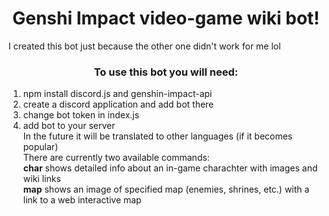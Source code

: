 <h1 align="center">Genshi Impact video-game wiki bot!</h1> I created this bot just because the other one didn't work for me lol
<h3 align="center">To use this bot you will need:</h3>
<ol><li>npm install discord.js and genshin-impact-api</li>
  <li>create a discord application and add bot there</li>
  <li>change bot token in index.js</li>
  <li>add bot to your server</li>
In the future it will be translated to other languages (if it becomes popular)<br>
There are currently two available commands:<br>
<b>char</b> shows detailed info about an in-game charachter with images and wiki links<br>
<b>map</b> shows an image of specified map (enemies, shrines, etc.) with a link to a web interactive map
